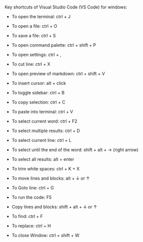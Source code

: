 Key shortcuts of Visual Studio Code (VS Code) for windows:

- To open the terminal:
ctrl + J

- To open a file: 
ctrl + O

- To save a file:
ctrl + S

- To open command palette:
ctrl + shift + P

- To open settings: 
ctrl + ,

- To cut line:
ctrl + X

- To open preview of markdown:
ctrl + shift + V

- To insert cursor:
alt + click

- To toggle sidebar:
ctrl + B 

- To copy selection:
ctrl + C

- To paste into terminal:
ctrl + V

- To select current word:
ctrl + F2

- To select multiple results:
ctrl + D

- To select current line:
ctrl + L

- To select until the end of the word:
shift + alt + → (right arrow)

- To select all results:
alt + enter

- To trim white spaces:
ctrl + K + X

- To move lines and blocks:
alt + ↓ or ↑

- To Goto line:
ctrl + G

- To run the code:
F5

- Copy lines and blocks:
shift + alt + ↓ or ↑

- To find:
ctrl + F

- To replace:
ctrl + H

- To close Window:
ctrl + shift + W
















